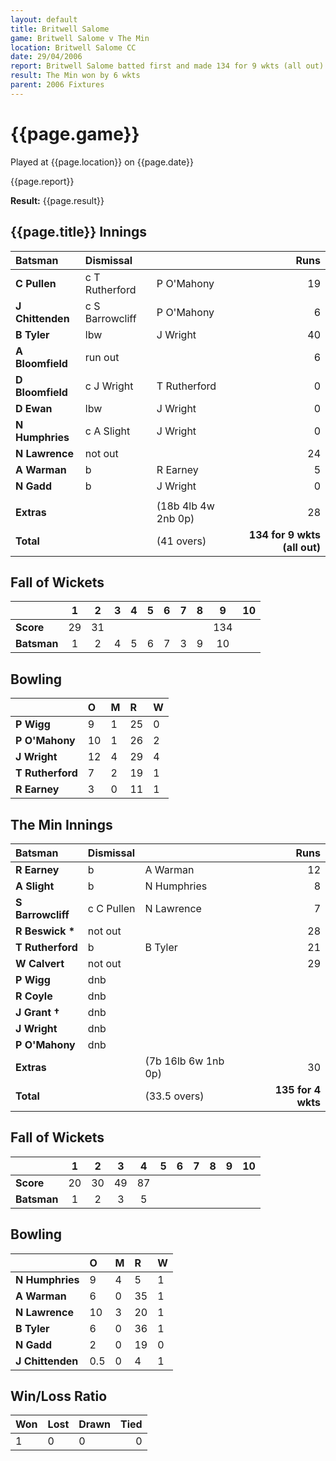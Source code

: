 ```yaml
---
layout: default
title: Britwell Salome
game: Britwell Salome v The Min
location: Britwell Salome CC
date: 29/04/2006
report: Britwell Salome batted first and made 134 for 9 wkts (all out). The Min replied with 135 for 4 wkts
result: The Min won by 6 wkts
parent: 2006 Fixtures
---
```


# {{page.game}}

Played at {{page.location}} on {{page.date}}

{{page.report}}

**Result:** {{page.result}}

## {{page.title}} Innings

| Batsman | Dismissal |  | Runs |
|:---|:---|---|---:|
| **C Pullen** | c T Rutherford | P O'Mahony | 19 |
| **J Chittenden** | c S Barrowcliff | P O'Mahony | 6 |
| **B Tyler** | lbw | J Wright | 40 |
| **A Bloomfield** | run out |  | 6 |
| **D Bloomfield** | c J Wright | T Rutherford | 0 |
| **D Ewan** | lbw | J Wright | 0 |
| **N Humphries** | c A Slight | J Wright | 0 |
| **N Lawrence** | not out |  | 24 |
| **A Warman** | b | R Earney | 5 |
| **N Gadd** | b | J Wright | 0 |
|  |  |  |  |
| **Extras** | | (18b 4lb 4w 2nb 0p) | 28 |
| **Total** | | (41 overs) | **134 for 9 wkts (all out)** |

## Fall of Wickets

| | 1 | 2 | 3 | 4 | 5 | 6 | 7 | 8 | 9 | 10 |
|---|:---:|:---:|:---:|:---:|:---:|:---:|:---:|:---:|:---:|:---:|
| **Score** | 29 | 31 |  |  |  |  |  |  | 134 |  |
| **Batsman** | 1 | 2 | 4 | 5 | 6 | 7 | 3 | 9 | 10 |  |

## Bowling

| | O | M | R | W |
|---|:---|:---|:---|:---|
| **P Wigg** | 9 | 1 | 25 | 0 |
| **P O'Mahony** | 10 | 1 | 26 | 2 |
| **J Wright** | 12 | 4 | 29 | 4 |
| **T Rutherford** | 7 | 2 | 19 | 1 |
| **R Earney** | 3 | 0 | 11 | 1 |

## The Min Innings

| Batsman | Dismissal |  | Runs |
|:---|:---|---|---:|
| **R Earney** | b | A Warman | 12 |
| **A Slight** | b | N Humphries | 8 |
| **S Barrowcliff** | c C Pullen | N Lawrence | 7 |
| **R Beswick &#42;** | not out |  | 28 |
| **T Rutherford** | b | B Tyler | 21 |
| **W Calvert** | not out |  | 29 |
| **P Wigg** | dnb |  |  |
| **R Coyle** | dnb |  |  |
| **J Grant &#8224;** | dnb |  |  |
| **J Wright** | dnb |  |  |
| **P O'Mahony** | dnb |  |  |
| **Extras** | | (7b 16lb 6w 1nb 0p) | 30 |
| **Total** | | (33.5 overs) | **135 for 4 wkts** |

## Fall of Wickets

| | 1 | 2 | 3 | 4 | 5 | 6 | 7 | 8 | 9 | 10 |
|---|:---:|:---:|:---:|:---:|:---:|:---:|:---:|:---:|:---:|:---:|
| **Score** | 20 | 30 | 49 | 87 |  |  |  |  |  |  |
| **Batsman** | 1 | 2 | 3 | 5 |  |  |  |  |  |  |

## Bowling

| | O | M | R | W |
|---|:---|:---|:---|:---|
| **N Humphries** | 9 | 4 | 5 | 1 |
| **A Warman** | 6 | 0 | 35 | 1 |
| **N Lawrence** | 10 | 3 | 20 | 1 |
| **B Tyler** | 6 | 0 | 36 | 1 |
| **N Gadd** | 2 | 0 | 19 | 0 |
| **J Chittenden** | 0.5 | 0 | 4 | 1 |

## Win/Loss Ratio

| Won | Lost | Drawn | Tied |
|:---|:---|:---|---:|
| 1 | 0 | 0 | 0 |